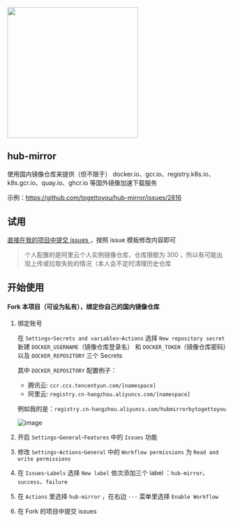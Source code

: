 <img src="https://user-images.githubusercontent.com/55381228/221747734-13783ce6-1969-4c10-acd6-833f5046aa85.png" width="300px">

## hub-mirror

使用国内镜像仓库来提供（但不限于） docker.io、gcr.io、registry.k8s.io、k8s.gcr.io、quay.io、ghcr.io 等国外镜像加速下载服务

示例：https://github.com/togettoyou/hub-mirror/issues/2816

## 试用

[直接在我的项目中提交 issues ](https://github.com/togettoyou/hub-mirror/issues/new/choose)，按照 issue 模板修改内容即可

> 个人配置的是阿里云个人实例镜像仓库，仓库限额为 300 ，所以有可能出现上传或拉取失败的情况（本人会不定时清理历史仓库

## 开始使用

#### Fork 本项目（可设为私有），绑定你自己的国内镜像仓库

1. 绑定账号

   在 `Settings`-`Secrets and variables`-`Actions` 选择 `New repository secret` 新建 `DOCKER_USERNAME`（镜像仓库登录名）
   和 `DOCKER_TOKEN`（镜像仓库密码）以及 `DOCKER_REPOSITORY` 三个 Secrets

   其中 `DOCKER_REPOSITORY` 配置例子：

     - 腾讯云: `ccr.ccs.tencentyun.com/[namespace]`
     - 阿里云: `registry.cn-hangzhou.aliyuncs.com/[namespace]`
   
   例如我的是：`registry.cn-hangzhou.aliyuncs.com/hubmirrorbytogettoyou`
   
   ![image](https://github.com/user-attachments/assets/5af044b7-f62e-401c-976f-a8556964b995)


3. 开启 `Settings`-`General`-`Features` 中的 `Issues` 功能

4. 修改 `Settings`-`Actions`-`General` 中的 `Workflow permissions` 为 `Read and write permissions`

5. 在 `Issues`-`Labels` 选择 `New label` 依次添加三个 label ：`hub-mirror`、`success`、`failure`

6. 在 `Actions` 里选择 `hub-mirror` ，在右边 `···` 菜单里选择 `Enable Workflow`

7. 在 Fork 的项目中提交 issues
